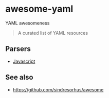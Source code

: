 # awesome-yaml

YAML awesomeness

> A curated list of YAML resources

## Parsers

- [Javascript](https://github.com/nodeca/js-yaml)

## See also

* https://github.com/sindresorhus/awesome
